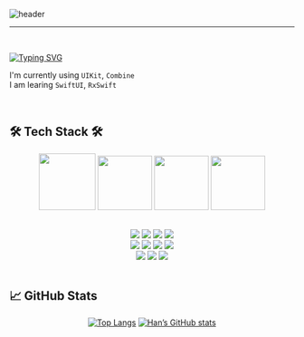 
![header](https://capsule-render.vercel.app/api?type=waving&color=gradient&height=300&section=header&text=Welcome+to+Han's+GitHub!+👋&fontSize=45&animation=fadeIn&fontAlignY=38&desc=&descAlignY=51&descAlign=62)

<div align="left">
 
 ---
 
<br>
 
[![Typing SVG](https://readme-typing-svg.demolab.com?font=Alkatra&weight=500&size=45&duration=4000&pause=3&color=B897FF&center=false&vCenter=false&multiline=true&repeat=true&width=1000&height=100&lines=Hello+I'm++iOS+Developer+Hanjiwook)](https://git.io/typing-svg)
 
I'm currently using `UIKit`, `Combine` <br>
I am learing `SwiftUI`, `RxSwift` <br>
 
<br>
  
## 🛠 Tech Stack 🛠
<div align="center">
<img height="100" src="https://user-images.githubusercontent.com/50406861/201713355-a788da3c-58aa-415f-9a0c-3980cea3216c.png"/>
<img height="96" src="https://developer.apple.com/assets/elements/icons/swift/swift-64x64_2x.png"/>
<img height="96" src="https://user-images.githubusercontent.com/50406861/201712753-9c71c80b-8cf0-49a3-bea6-79601fc89209.png"/>
<img width="96" height="96" src="https://user-images.githubusercontent.com/50406861/201710136-a0336970-000d-4815-af77-1f2d2c6cf5a5.png"/>
<br>
<br>
</div>
  
<div align="center">
<p dir="auto">
<img src="https://img.shields.io/badge/Swift-F05138?style=for-the-badge&logo=Swift&logoColor=white"/></a>
<img src="https://img.shields.io/badge/Python-3776AB?style=for-the-badge&logo=Python&logoColor=white"/></a>
<img src="https://img.shields.io/badge/Xcode-147EFB?style=for-the-badge&logo=Xcode&logoColor=white"/></a>
<img src="https://img.shields.io/badge/Firebase-FFCA28?style=for-the-badge&logo=Firebase&logoColor=white"/></a>
<!--     <img src="https://img.shields.io/badge/ReactiveX-B7178C?style=for-the-badge&logo=ReactiveX&logoColor=white"/></a> -->
<br>
<img src="https://img.shields.io/badge/Git-F05032?style=for-the-badge&logo=Git&logoColor=white"/></a>
<img src="https://img.shields.io/badge/GitHub-181717?style=for-the-badge&logo=GitHub&logoColor=white"/></a>
<img src="https://img.shields.io/badge/sourcetree-0052CC?style=for-the-badge&logo=sourcetree&logoColor=white"/></a>
<img src="https://img.shields.io/badge/Postman-FF6C37?style=for-the-badge&logo=Postman&logoColor=white"/></a>
<br>
<img src="https://img.shields.io/badge/Slack-4A154B?style=for-the-badge&logo=Slack&logoColor=white"/></a>
<img src="https://img.shields.io/badge/Discord-5865F2?style=for-the-badge&logo=Discord&logoColor=white"/></a>
<img src="https://img.shields.io/badge/notion-000000?style=for-the-badge&logo=notion&logoColor=white"/></a>
<!-- <img src="https://img.shields.io/badge/figma-F24E1E?style=for-the-badge&logo=figma&logoColor=white"/></a> -->
<br/>
<br/>
</div>

  
## 📈 GitHub Stats
<div align="center">
<!--- [![Top Langs](https://github-readme-stats.vercel.app/api/top-langs/?username=z-wook&layout=donut&theme=dracula)](https://github.com/anuraghazra/github-readme-stats) --->
<!--- [![Top Langs](https://github-readme-stats.vercel.app/api/top-langs/?username=z-wook&langs_count=4&hide=CMake&layout=compact&theme=dracula)](https://github.com/anuraghazra/github-readme-stats) --->
 
[![Top Langs](https://github-readme-stats.vercel.app/api/top-langs/?username=z-wook&langs_count=4&hide=CMake&theme=dracula)](https://github.com/anuraghazra/github-readme-stats)
[![Han’s GitHub stats](https://github-readme-stats-git-masterrstaa-rickstaa.vercel.app/api?username=z-wook&show_icons=true&theme=dracula)](https://github.com/anuraghazra/github-readme-stats)
  
</div>
</div>

